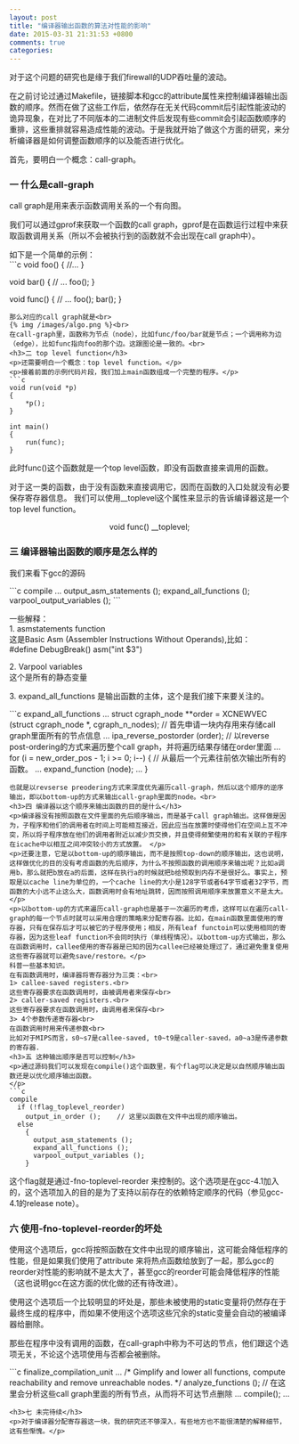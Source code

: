 ```yaml
---
layout: post
title: "编译器输出函数的算法对性能的影响"
date: 2015-03-31 21:31:53 +0800
comments: true
categories: 
---
```


<p>对于这个问题的研究也是缘于我们firewall的UDP吞吐量的波动。</p>
<p>在之前讨论过通过Makefile，链接脚本和gcc的attribute属性来控制编译器输出函数的顺序。然而在做了这些工作后，依然存在无关代码commit后引起性能波动的诡异现象，在对比了不同版本的二进制文件后发现有些commit会引起函数顺序的重排，这些重排就容易造成性能的波动。于是我就开始了做这个方面的研究，来分析编译器是如何调整函数顺序的以及能否进行优化。</p>
<p>首先，要明白一个概念：call-graph。</p>
<h3>一 什么是call-graph</h3>
<p>call graph是用来表示函数调用关系的一个有向图。</p>
<p>我们可以通过gprof来获取一个函数的call graph，gprof是在函数运行过程中来获取函数调用关系（所以不会被执行到的函数就不会出现在call graph中）。</p>
如下是一个简单的示例：<br>
```c
void foo()
{
    //...
}

void bar()
{
    // ...
    foo();
}

void func()
{
    // ...
    foo();
    bar();
}

```
那么对应的call graph就是<br>
{% img /images/algo.png %}<br>
在call-graph里，函数称为节点（node），比如func/foo/bar就是节点；一个调用称为边（edge），比如func指向foo的那个边。这跟图论是一致的。<br>
<h3>二 top level function</h3>
<p>还需要明白一个概念：top level function。</p>
<p>接着前面的示例代码片段，我们加上main函数组成一个完整的程序。</p> 
```c
void run(void *p)
{
    *p();
}

int main()
{
    run(func);     
}

```
此时func()这个函数就是一个top level函数，即没有函数直接来调用的函数。<br>
<p>对于这一类的函数，由于没有函数来直接调用它，因而在函数的入口处就没有必要保存寄存器信息。 我们可以使用__toplevel这个属性来显示的告诉编译器这是一个top level function。</p>
<center>void func() __toplevel; </center>
<h3>三 编译器输出函数的顺序是怎么样的</h3>
<p>我们来看下gcc的源码</p>
```c
compile    
     ...
     output_asm_statements ();     
     expand_all_functions ();     
     varpool_output_variables ();  
```
<p>一些解释：<br>
1. asmstatements function<br>
   这是Basic Asm (Assembler Instructions Without Operands),比如：<br>
      #define DebugBreak() asm("int $3") 
</p>
<p>2. Varpool variables<br>
     这个是所有的静态变量
</p>
<p>3. expand_all_functions 是输出函数的主体，这个是我们接下来要关注的。</p>
```c
expand_all_functions
     ...
     struct cgraph_node **order = XCNEWVEC (struct cgraph_node *, cgraph_n_nodes);     // 首先申请一块内存用来存储call graph里面所有的节点信息
     ...
     ipa_reverse_postorder (order); // 以reverse post-ordering的方式来遍历整个call graph，并将遍历结果存储在order里面
     ...
     for (i = new_order_pos - 1; i >= 0; i--) { // 从最后一个元素往前依次输出所有的函数。 
          ...
          expand_function (node); 
          ...
     }

```
也就是以revserse preodering方式来深度优先遍历call-graph，然后以这个顺序的逆序输出，即以bottom-up的方式来输出call-graph里面的node。<br>
<h3>四 编译器以这个顺序来输出函数的目的是什么</h3>
<p>编译器没有按照函数在文件里面的先后顺序输出，而是基于call graph输出。这样做是因为，子程序和他们的调用者在时间上可能相互接近，因此应当在放置时使得他们在空间上互不冲突，所以将子程序放在他们的调用者附近以减少页交换，并且使得频繁使用的和有关联的子程序在icache中以相互之间冲突较小的方式放置。 </p>
<p>还要注意，它是以bottom-up的顺序输出，而不是按照top-down的顺序输出，这也说明，这样做优化的目的没有考虑函数的先后顺序，为什么不按照函数的调用顺序来输出呢？比如a调用b，那么就把b放在a的后面，这样在执行a的时候就把b给预取到内存不是很好么。事实上，预取是以cache line为单位的，一个cache line的大小是128字节或者64字节或者32字节，而函数的大小远不止这么大，函数调用时会有地址跳转，因而按照调用顺序来放置意义不是太大。
</p>
<p>以bottom-up的方式来遍历call-graph也是基于一次遍历的考虑，这样可以在遍历call-graph的每一个节点时就可以采用合理的策略来分配寄存器。比如，在main函数里面使用的寄存器，只有在保存后才可以被它的子程序使用；相反，所有leaf functoin可以使用相同的寄存器，因为这些leaf function不会同时执行（单线程情况）。以bottom-up方式输出，那么在函数调用时，callee使用的寄存器是已知的因为callee已经被处理过了，通过避免重复使用这些寄存器就可以避免save/restore。</p>
科普一些基本知识。
在有函数调用时，编译器将寄存器分为三类：<br>
1> callee-saved registers.<br>
这些寄存器要求在函数调用时，由被调用者来保存<br>
2> caller-saved registers.<br>
这些寄存器要求在函数调用时，由调用者来保存<br>
3> 4个参数传递寄存器<br>
在函数调用时用来传递参数<br>
比如对于MIPS而言，s0~s7是callee-saved, t0~t9是caller-saved，a0~a3是传递参数的寄存器.
<h3>五 这种输出顺序是否可以控制</h3>
<p>通过源码我们可以发现在compile()这个函数里，有个flag可以决定是以自然顺序输出函数还是以优化顺序输出函数。
</p>
```c
compile
  if (!flag_toplevel_reorder) 
    output_in_order ();    // 这里以函数在文件中出现的顺序输出。
  else
    {
      output_asm_statements ();     
      expand_all_functions ();
      varpool_output_variables ();    
    }

```
这个flag就是通过-fno-toplevel-reorder 来控制的。这个选项是在gcc-4.1加入的，这个选项加入的目的是为了支持以前存在的依赖特定顺序的代码（参见gcc-4.1的release note）。<br>
<h3>六 使用-fno-toplevel-reorder的坏处</h3>
<p>使用这个选项后，gcc将按照函数在文件中出现的顺序输出，这可能会降低程序的性能，但是如果我们使用了attribute 来将热点函数给放到了一起，那么gcc的reorder对性能的影响就不是太大了，甚至gcc的reorder可能会降低程序的性能（这也说明gcc在这方面的优化做的还有待改进）。</p>
<p>使用这个选项后一个比较明显的坏处是，那些未被使用的static变量将仍然存在于最终生成的程序中，而如果不使用这个选项这些冗余的static变量会自动的被编译器给删除。</p>
<p>那些在程序中没有调用的函数，在call-graph中称为不可达的节点，他们跟这个选项无关，不论这个选项使用与否都会被删除。</p>
```c
finalize_compilation_unit
      ...  
     /* Gimplify and lower all functions, compute reachability and
          remove unreachable nodes.  */
       analyze_functions ();     // 在这里会分析这些call graph里面的所有节点，从而将不可达节点删除
       ...
       compile();
       ...

```
<h3>七 未完待续</h3>
<p>对于编译器分配寄存器这一块，我的研究还不够深入，有些地方也不能很清楚的解释细节，这有些惭愧。</p>
